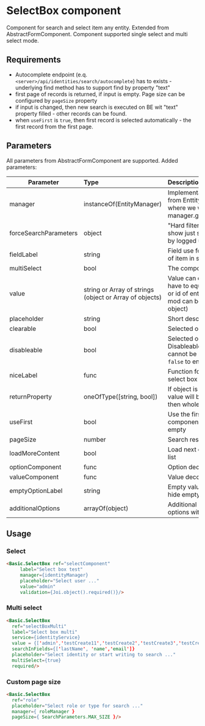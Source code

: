 # SelectBox component

Component for search and select item any entity. Extended from AbstractFormComponent.
Component supported single select and multi select mode.

## Requirements

- Autocomplete endpoint (e.q. ``<server>/api/identities/search/autocomplete``) has to exists - underlying find method has to support find by property "text"
- first page of records is returned, if input is empty. Page size can be configured by ``pageSize`` property
- if input is changed, then new search is executed on BE wit "text" property filled - other records can be found.
- when ``useFirst`` is ``true``, then first record is selected automatically - the first record from the first page.

## Parameters

All parameters from AbstractFormComponent are supported. Added parameters:

| Parameter | Type | Description | Default  |
| --- | :--- | :--- | :--- |
| manager  | instanceOf(EntityManager)   | Implementation of manager (extended from EnttityManager) for entity type where we want search - uses manager.getDefaultSearchParameters()  |  |
| forceSearchParameters | object | "Hard filter" - sometimes is useful show just some data (e.q. data filtered by logged user) |   |
| fieldLabel  | string   | Field use for show string representation of item in select box| 'niceLabel' this is automatic added field from service for item |
| multiSelect | bool   | The component is in multi select mode | false |
| value | string or Array of strings (object or Array of objects)  | Value can contains object (object type have to equals with service entity type) or id of entity in string. In multi select mod can be in value Array (string or object) | |
| placeholder  | string   | Short description for input  |  |
| clearable | bool   | Selected options can be cleared | true |
| disableable | bool  | Selected options cannot be selected - Disableable = ``true`` => disabled entity cannot be selected. Set property to ``false`` to enable select disabled entities. | true |
| niceLabel | func   | Function for transform nice label in select box|  |
| returnProperty | oneOfType([string, bool])  | If object is selected, then this property value will be returned. If value is false, then whole object is returned. | 'id' |
| useFirst | bool | Use the first searched value on component is inited, if selcted value is empty | false |
| pageSize | number | Search results page size | SearchParameters.getDefaultSize() |
| loadMoreContent | bool | Load next options after reached end of list | true
| optionComponent | func | Option decorator | OptionDecorator |
| valueComponent | func | Value decorator | ValueDecorator |
| emptyOptionLabel | string | Empty value label (text). Use ``false`` to hide emptyOption. | 'emptyOption.label' localization |
| additionalOptions | arrayOf(object) | Additional select box options - extend options with custom behavior. |  ||


## Usage

### Select
```html
<Basic.SelectBox ref="selectComponent"
     label="Select box test"
     manager={identityManager}
     placeholder="Select user ..."
     value="admin"
     validation={Joi.object().required()}/>
```

### Multi select

```html
<Basic.SelectBox
  ref="selectBoxMulti"
  label="Select box multi"
  service={identityService}
  value = {['admin','testCreate11','testCreate2','testCreate3','testCreate4','testCreate5','testCreate6']}
  searchInFields={['lastName', 'name','email']}
  placeholder="Select identity or start writing to search ..."
  multiSelect={true}
  required/>
```

### Custom page size

```html
<Basic.SelectBox
  ref="role"
  placeholder="Select role or type for search ..."
  manager={ roleManager }
  pageSize={ SearchParameters.MAX_SIZE }/>
```
